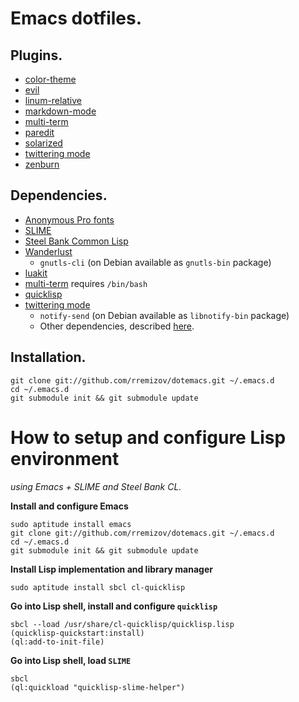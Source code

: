 Emacs dotfiles.
===============

Plugins.
--------

*	[color-theme][color-theme]
*	[evil][evil]
*	[linum-relative][linum-relative]
*	[markdown-mode][markdown-mode]
*	[multi-term][multi-term]
*	[paredit][paredit]
*	[solarized][solarized]
*	[twittering mode][twittering-mode]
*	[zenburn][zenburn]


Dependencies.
-------------

*	[Anonymous Pro fonts][anonymous-pro]
*	[SLIME][slime]
*	[Steel Bank Common Lisp][sbcl]
*	[Wanderlust][wanderlust]
	*	`gnutls-cli` (on Debian available as `gnutls-bin` package)
*	[luakit][luakit]
*	[multi-term][multi-term] requires `/bin/bash`
*	[quicklisp][quicklisp]
*	[twittering mode][twittering-mode]
	*	`notify-send` (on Debian available as `libnotify-bin` package)
	*	Other dependencies, described [here][twittering-mode].


Installation.
-------------

	git clone git://github.com/rremizov/dotemacs.git ~/.emacs.d
	cd ~/.emacs.d
	git submodule init && git submodule update


How to setup and configure Lisp environment
===========================================
_using Emacs + SLIME and Steel Bank CL._

__Install and configure Emacs__

	sudo aptitude install emacs
	git clone git://github.com/rremizov/dotemacs.git ~/.emacs.d
	cd ~/.emacs.d
	git submodule init && git submodule update

__Install Lisp implementation and library manager__

	sudo aptitude install sbcl cl-quicklisp

__Go into Lisp shell, install and configure `quicklisp`__

	sbcl --load /usr/share/cl-quicklisp/quicklisp.lisp
	(quicklisp-quickstart:install)
	(ql:add-to-init-file)

__Go into Lisp shell, load `SLIME`__

	sbcl
	(ql:quickload "quicklisp-slime-helper")


[anonymous-pro]: http://www.marksimonson.com/fonts/view/anonymous-pro
[color-theme]: http://www.nongnu.org/color-theme/
[evil]: https://gitorious.org/evil/evil/
[linum-relative]: https://github.com/coldnew/linum-relative
[luakit]: https://github.com/mason-larobina/luakit/
[markdown-mode]: http://www.emacswiki.org/emacs/MarkdownMode
[multi-term]: http://www.emacswiki.org/emacs/MultiTerm
[paredit]: http://mumble.net/~campbell/emacs/paredit.el
[quicklisp]: http://www.quicklisp.org/
[sbcl]: http://www.sbcl.org/
[slime]: http://common-lisp.net/project/slime/
[solarized]: https://github.com/sellout/emacs-color-theme-solarized
[twittering-mode]: https://github.com/hayamiz/twittering-mode/
[wanderlust]: https://github.com/wanderlust/wanderlust
[zenburn]: https://github.com/bbatsov/zenburn-emacs.git

